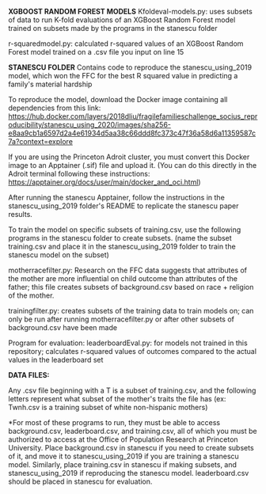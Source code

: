 **XGBOOST RANDOM FOREST MODELS**
Kfoldeval-models.py:
uses subsets of data to run K-fold evaluations of an
XGBoost Random Forest model trained on subsets made
by the programs in the stanescu folder

r-squaredmodel.py:
calculated r-squared values of an XGBoost Random Forest model trained on
a .csv file you input on line 15

**STANESCU FOLDER**
Contains code to reproduce the stanescu_using_2019 model, which won the FFC for the
best R squared value in predicting a family's material hardship

To reproduce the model, download the Docker image containing all dependencies from
this link:
https://hub.docker.com/layers/2018dliu/fragilefamilieschallenge_socius_reproducibility/stanescu_using_2020/images/sha256-e8aa9cb1a6597d2a4e61934d5aa38c66ddd8fc373c47f36a58d6a11359587c7a?context=explore

If you are using the Princeton Adroit cluster, you must convert this Docker image to an
Apptainer (.sif) file and upload it. (You can do this directly in the Adroit terminal
following these instructions: https://apptainer.org/docs/user/main/docker_and_oci.html)

After running the stanescu Apptainer, follow the instructions in the stanescu_using_2019
folder's README to replicate the stanescu paper results.

To train the model on specific subsets of training.csv, use the following programs in
the stanescu folder to create subsets. (name the subset training.csv and place it in
the stanescu_using_2019 folder to train the stanescu model on the subset)

motherracefilter.py:
Research on the FFC data suggests that attributes of the mother are more influential
on child outcome than attributes of the father; this file creates subsets of
background.csv based on race + religion of the mother.

trainingfilter.py:
creates subsets of the training data to train models on; can only be run after 
running motherracefilter.py or after other subsets of background.csv have been made

Program for evaluation:
leaderboardEval.py:
for models not trained in this repository; calculates r-squared values of
outcomes compared to the actual values in the leaderboard set

**DATA FILES:**

Any .csv file beginning with a T is a subset of training.csv, and the following
letters represent what subset of the mother's traits the file has (ex: Twnh.csv
is a training subset of white non-hispanic mothers)

*For most of these programs to run, they must be able to access background.csv, leaderboard.csv, and training.csv, all of which you must be authorized to access at the Office of Population Research at Princeton University. Place background.csv in stanescu if you need to create subsets of it, and move it to stanescu_using_2019 if you are training a stanescu model. Similarly, place training.csv in stanescu if making subsets, and stanescu_using_2019 if reproducing the stanescu model. leaderboard.csv should be placed in stanescu for evaluation.
